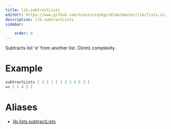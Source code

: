 ```yaml
---
title: lib.subtractLists
editUrl: https://www.github.com/nixos/nixpkgs/blob/master/lib/lists.nix#L1085C19
description: lib.subtractLists
sidebar:

    order: 8
---
```


Subtracts list 'e' from another list. O(nm) complexity.

# Example

```nix
subtractLists [ 3 2 ] [ 1 2 3 4 5 3 ]
=> [ 1 4 5 ]
```


# Aliases

- [lib.lists.subtractLists](/nix-doc-comments/reference/lib/lists/lib-lists-subtractLists)


